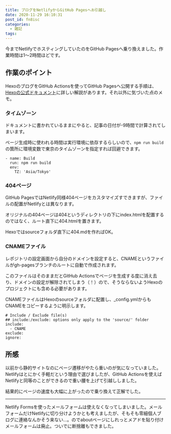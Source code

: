 ```yaml
---
title: ブログをNetlifyからGitHub Pagesへお引越し
date: 2020-11-29 16:10:31
post_id: fn8isc
categories:
  - 雑記
tags:
---
```


今までNetlifyでホスティングしていたのをGitHub Pagesへ乗り換えました。作業時間は1～2時間ほどです。

<!-- more -->


## 作業のポイント

HexoのブログをGitHub Actionsを使ってGitHub Pagesへ公開する手順は、[Hexoの公式ドキュメント](https://hexo.io/docs/github-pages)に詳しい解説があります。それ以外に気づいた点のメモ。


### タイムゾーン

ドキュメントに書かれているままにやると、記事の日付が-9時間で計算されてしまいます。

ページ生成時に使われる時間は実行環境に依存するらしいので、`npm run build`の箇所に環境変数で東京のタイムゾーンを指定すれば回避できます。


```
- name: Build
  run: npm run build
  env:
    TZ: 'Asia/Tokyo'
```


### 404ページ

GitHub PagesではNetlify同様404ページをカスタマイズすできますが、ファイルの配置がNetlifyとは異なります。

オリジナルの404ページは404というディレクトリの下にindex.htmlを配置するのではなく、ルート直下に404.htmlを置きます。

Hexoではsourceフォルダ直下に404.mdを作ればOK。


### CNAMEファイル

レポジトリの設定画面から自分のドメインを設定すると、CNAMEというファイルがgh-pagesブランチのルートに自動で作成されます。

このファイルはそのままだとGitHub Actionsでページを生成する度に消え去り、ドメインの設定が解除されてしまう（！）ので、そうならないようHexoのプロジェクトにも含める必要があります。

CNAMEファイルはHexoのsourceフォルダに配置し、_config.ymlからもCNAMEをコピーするように明示します。


```
# Include / Exclude file(s)
## include:/exclude: options only apply to the 'source/' folder
include:
  - CNAME
exclude:
ignore:
```

## 所感

以前から静的サイトなのにページ遷移がやたら重いのが気になっていました。Netlifyはとにかく手軽だという理由で選びましたが、GitHub Actionsを使えばNetlifyと同等のことができるので重い腰を上げて引越ししました。

結果的にページの速度も大幅に上がったので乗り換えて正解でした。

---

Netlify Formsを使ったメールフォームは使えなくなってしまいました。メールフォームだけNetlifyに切り分けようかとも考えましたが、そもそも零細個人ブログに連絡なんかそう来ない...。のでaboutページにしれっとメアドを貼り付けメールフォームは廃止。ついでに断捨離もできました。